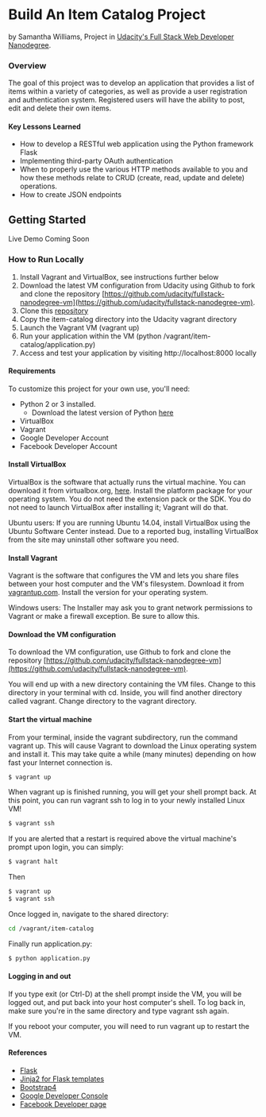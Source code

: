 # Build An Item Catalog Project
by Samantha Williams, Project in [Udacity's Full Stack Web Developer Nanodegree](https://www.udacity.com/course/full-stack-web-developer-nanodegree--nd004).

### Overview
The goal of this project was to develop an application that provides a list of items within a variety of categories, as well as provide a user registration and authentication system. Registered users will have the ability to post, edit and delete their own items.

#### Key Lessons Learned
- How to develop a RESTful web application using the Python framework Flask
- Implementing third-party OAuth authentication
- When to properly use the various HTTP methods available to you and how these methods relate to CRUD (create, read, update and delete) operations.
- How to create JSON endpoints

## Getting Started
Live Demo Coming Soon

### How to Run Locally
1. Install Vagrant and VirtualBox, see instructions further below
2. Download the latest VM configuration from Udacity using Github to fork and clone the repository [https://github.com/udacity/fullstack-nanodegree-vm](https://github.com/udacity/fullstack-nanodegree-vm).
2. Clone this [repository](https://github.com/swilliams13/udacity-fullstack.git)
3. Copy the item-catalog directory into the Udacity vagrant directory
4. Launch the Vagrant VM (vagrant up)
4. Run your application within the VM (python /vagrant/item-catalog/application.py)
5. Access and test your application by visiting http://localhost:8000 locally

#### Requirements
To customize this project for your own use, you'll need:
- Python 2 or 3 installed.
    - Download the latest version of Python [here](https://www.python.org/downloads/)
- VirtualBox
- Vagrant
- Google Developer Account
- Facebook Developer Account

#### Install VirtualBox
VirtualBox is the software that actually runs the virtual machine. You can download it from virtualbox.org, [here](https://www.virtualbox.org/wiki/Downloads). Install the platform package for your operating system. You do not need the extension pack or the SDK. You do not need to launch VirtualBox after installing it; Vagrant will do that.

Ubuntu users: If you are running Ubuntu 14.04, install VirtualBox using the Ubuntu Software Center instead. Due to a reported bug, installing VirtualBox from the site may uninstall other software you need.

#### Install Vagrant
Vagrant is the software that configures the VM and lets you share files between your host computer and the VM's filesystem. Download it from [vagrantup.com](https://www.vagrantup.com/downloads.html). Install the version for your operating system.

Windows users: The Installer may ask you to grant network permissions to Vagrant or make a firewall exception. Be sure to allow this.

#### Download the VM configuration
To download the VM configuration, use Github to fork and clone the repository [https://github.com/udacity/fullstack-nanodegree-vm](https://github.com/udacity/fullstack-nanodegree-vm).

You will end up with a new directory containing the VM files. Change to this directory in your terminal with cd. Inside, you will find another directory called vagrant. Change directory to the vagrant directory.

#### Start the virtual machine
From your terminal, inside the vagrant subdirectory, run the command vagrant up. This will cause Vagrant to download the Linux operating system and install it. This may take quite a while (many minutes) depending on how fast your Internet connection is.

   ```sh
   $ vagrant up
   ```

When vagrant up is finished running, you will get your shell prompt back. At this point, you can run vagrant ssh to log in to your newly installed Linux VM!

   ```sh
   $ vagrant ssh
   ```

   If you are alerted that a restart is required above the virtual machine's prompt upon login, you can simply:
   ```sh
   $ vagrant halt
   ```
   Then
   ```sh
   $ vagrant up
   $ vagrant ssh
   ```

Once logged in, navigate to the shared directory:
   ```sh
   cd /vagrant/item-catalog
   ```

Finally run application.py:
   ```sh
   $ python application.py
   ```

#### Logging in and out

If you type exit (or Ctrl-D) at the shell prompt inside the VM, you will be logged out, and put back into your host computer's shell. To log back in, make sure you're in the same directory and type vagrant ssh again.

If you reboot your computer, you will need to run vagrant up to restart the VM.

#### References
- [Flask](http://flask.pocoo.org/docs/0.12/)
- [Jinja2 for Flask templates](http://jinja.pocoo.org/docs/2.10/)
- [Bootstrap4](https://v4-alpha.getbootstrap.com/)
- [Google Developer Console](https://console.developers.google.com/apis)
- [Facebook Developer page](https://developers.facebook.com/)
